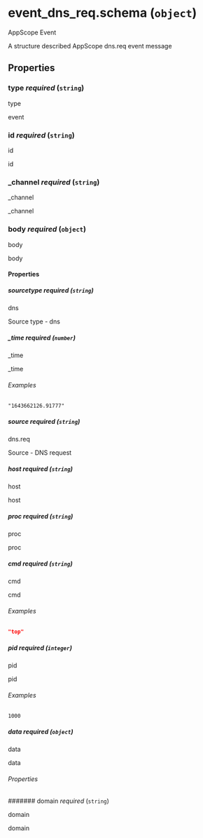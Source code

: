 # event_dns_req.schema (`object`)

AppScope Event

A structure described AppScope dns.req event message

## Properties

### type _required_ (`string`)

type

event

### id _required_ (`string`)

id

id

### _channel _required_ (`string`)

_channel

_channel

### body _required_ (`object`)

body

body

#### Properties

##### sourcetype _required_ (`string`)

dns

Source type - dns

##### _time _required_ (`number`)

_time

_time

###### Examples

`"1643662126.91777"`

##### source _required_ (`string`)

dns.req

Source - DNS request

##### host _required_ (`string`)

host

host

##### proc _required_ (`string`)

proc

proc

##### cmd _required_ (`string`)

cmd

cmd

###### Examples

```json
"top"
```

##### pid _required_ (`integer`)

pid

pid

###### Examples

`1000`

##### data _required_ (`object`)

data

data

###### Properties

####### domain _required_ (`string`)

domain

domain

